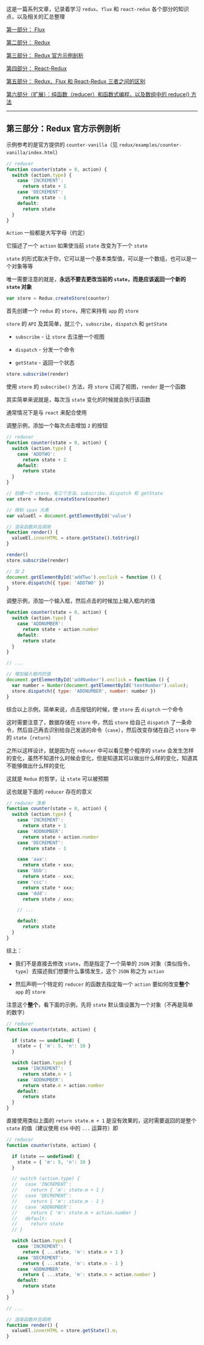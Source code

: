 这是一篇系列文章，记录着学习 `redux`、`flux` 和 `react-redux` 各个部分的知识点，以及相关的汇总整理

[第一部分： Flux](https://github.com/heptaluan/blog/blob/master/backups/react/05.md)

[第二部分： Redux](https://github.com/heptaluan/blog/blob/master/backups/react/06.md)

[第三部分： Redux 官方示例剖析](https://github.com/heptaluan/blog/blob/master/backups/react/07.md)

[第四部分： React-Redux](https://github.com/heptaluan/blog/blob/master/backups/react/08.md)

[第五部分： Redux、Flux 和 React-Redux 三者之间的区别](https://github.com/heptaluan/blog/blob/master/backups/react/09.md)

[第六部分（扩展）：纯函数（reducer）和函数式编程，以及数组中的 reduce() 方法](https://github.com/heptaluan/blog/blob/master/backups/react/10.md)

----



## 第三部分：Redux 官方示例剖析


示例参考的是官方提供的 `counter-vanilla`（见 `redux/examples/counter-vanilla/index.html`）

```js
// reducer
function counter(state = 0, action) {
  switch (action.type) {
    case 'INCREMENT':
      return state + 1
    case 'DECREMENT':
      return state - 1
    default:
      return state
  }
}
```

`Action` 一般都是大写字母（约定）

它描述了一个 `action` 如果使当前 `state` 改变为下一个 `state`

`state` 的形式取决于你，它可以是一个基本类型值，可以是一个数组，也可以是一个对象等等

唯一需要注意的就是，**永远不要去更改当前的 `state`，而是应该返回一个新的 `state` 对象**


```js
var store = Redux.createStore(counter)
```

首先创建一个 `redux` 的 `store`，用它来持有 `app` 的 `store`

`store` 的 `API` 及其简单，就三个，`subscribe`，`dispatch` 和 `getState`

* `subscribe` - 让 `store` 去注册一个视图

* `dispatch` - 分发一个命令

* `getState` - 返回一个状态


```js
store.subscribe(render)
```

使用 `store` 的 `subscribe()` 方法，将 `store` 订阅了视图，`render` 是一个函数

其实简单来说就是，每次当 `state` 变化的时候就会执行该函数

通常情况下是与 `react` 来配合使用

调整示例，添加一个每次点击增加 `2` 的按钮

```js
// reducer
function counter(state = 0, action) {
  switch (action.type) {
    case 'ADDTWO':
      return state + 2
    default:
      return state
  }
}

// 创建一个 store，有三个方法，subscribe，dispatch 和 getState
var store = Redux.createStore(counter)

// 得到 span 元素
var valueEl = document.getElementById('value')

// 渲染函数并且调用
function render() {
  valueEl.innerHTML = store.getState().toString()
}

render()
store.subscribe(render)

// 加 2
document.getElementById('addTwo').onclick = function () {
  store.dispatch({ type: 'ADDTWO' })
}
```

调整示例，添加一个输入框，然后点击的时候加上输入框内的值

```js
function counter(state = 0, action) {
  switch (action.type) {
    case 'ADDNUMBER':
      return state + action.number
    default:
      return state
  }
}

// ...

// 增加输入框内的值
document.getElementById('addNumber').onclick = function () {
  var number = Number(document.getElementById('textNumber').value);
  store.dispatch({ type: 'ADDNUMBER', number: number })
}
```

综合以上示例，简单来说，点击按钮的时候，使 `store` 去 `disptch` 一个命令

这时需要注意了，数据存储在 `store` 中，然后 `store` 给自己 `dispatch` 了一条命令，然后自己再去识别给自己发送的命令（`case`），然后改变存储在自己 `store` 中的 `state`（`return`）

之所以这样设计，就是因为在 `reducer` 中可以看见整个程序的 `state` 会发生怎样的变化，虽然不知道什么时候会变化，但是知道其可以做出什么样的变化，知道其不能够做出什么样的变化

这就是 `Redux` 的哲学，让 `state` 可以被预期

这也就是下面的 `reducer` 存在的意义

```js
// reducer 清单
function counter(state = 0, action) {
  switch (action.type) {
    case 'INCREMENT':
      return state + 1
    case 'ADDNUMBER':
      return state + action.number
    case 'DECREMENT':
      return state - 1

    case 'aaa':
      return state + xxx;
    case 'bbb':
      return state - xxx;
    case 'ccc':
      return state * xxx;
    case 'ddd':
      return state / xxx;

    // ...

    default:
      return state
  }
}
```

综上：

* 我们不是直接去修改 `state`，而是指定了一个简单的 `JSON` 对象（类似指令，`type`）去描述我们想要什么事情发生，这个 `JSON` 称之为 `action`

* 然后声明一个特定的 `reducer` 的函数去指定每一个 `action` 要如何改变**整个** `app` 的 `store`

注意这个**整个**，看下面的示例，先将 `state` 默认值设置为一个对象（不再是简单的数字）

```js
// reducer
function counter(state, action) {

  if (state == undefined) {
    state = { 'm': 5, 'n': 10 }
  }

  switch (action.type) {
    case 'INCREMENT':
      return state.m + 1
    case 'ADDNUMBER':
      return state.m + action.number
    default:
      return state
  }
}
```

直接使用类似上面的 `return state.m + 1` 是没有效果的，这时需要返回的是整个 `state` 的值（建议使用 `ES6` 中的 `...` 运算符）即

```js
// reducer
function counter(state, action) {

  if (state == undefined) {
    state = { 'm': 5, 'n': 10 }
  }

  // switch (action.type) {
  //   case 'INCREMENT':
  //     return { 'm': state.m + 1 }
  //   case 'DECREMENT':
  //     return { 'm': state.m - 1 }
  //   case 'ADDNUMBER':
  //     return { 'm': state.m + action.number }
  //   default:
  //     return state
  // }

  switch (action.type) {
    case 'INCREMENT':
      return { ...state, 'm': state.m + 1 }
    case 'DECREMENT':
      return { ...state, 'm': state.m - 1 }
    case 'ADDNUMBER':
      return { ...state, 'm': state.m + action.number }
    default:
      return state
  }
}

// ...

// 渲染函数并且调用
function render() {
  valueEl.innerHTML = store.getState().m;
}
```



